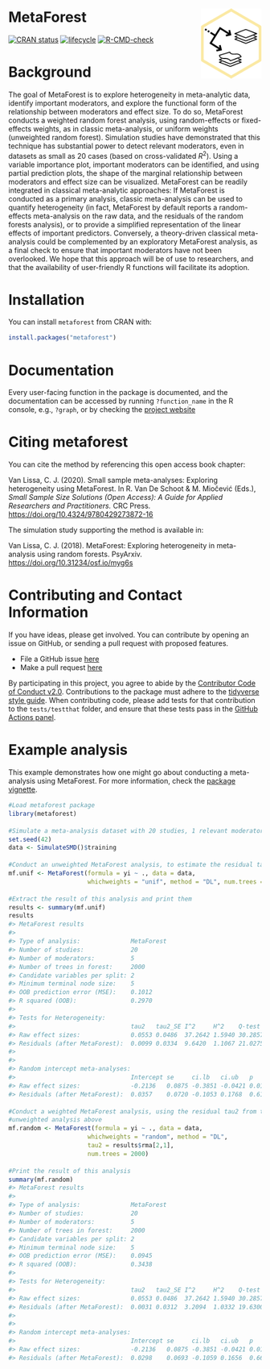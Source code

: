 <!-- README.md is generated from README.Rmd. Please edit that file -->

# MetaForest <a href='https://cjvanlissa.github.io/metaforest/'><img src='https://github.com/cjvanlissa/metaforest/raw/master/docs/metaforest_icon.png' align="right" height="139" /></a>

<!-- badges: start -->

[![CRAN
status](https://www.r-pkg.org/badges/version/metaforest)](https://cran.r-project.org/package=metaforest)
[![lifecycle](https://img.shields.io/badge/lifecycle-maturing-blue.svg)](https://lifecycle.r-lib.org/articles/stages.html#maturing)
[![R-CMD-check](https://github.com/cjvanlissa/metaforest/actions/workflows/R-CMD-check.yaml/badge.svg)](https://github.com/cjvanlissa/metaforest/actions/workflows/R-CMD-check.yaml)
<!-- badges: end -->

# Background

The goal of MetaForest is to explore heterogeneity in meta-analytic
data, identify important moderators, and explore the functional form of
the relationship between moderators and effect size. To do so,
MetaForest conducts a weighted random forest analysis, using
random-effects or fixed-effects weights, as in classic meta-analysis, or
uniform weights (unweighted random forest). Simulation studies have
demonstrated that this technique has substantial power to detect
relevant moderators, even in datasets as small as 20 cases (based on
cross-validated *R*<sup>2</sup>). Using a variable importance plot,
important moderators can be identified, and using partial prediction
plots, the shape of the marginal relationship between moderators and
effect size can be visualized. MetaForest can be readily integrated in
classical meta-analytic approaches: If MetaForest is conducted as a
primary analysis, classic meta-analysis can be used to quantify
heterogeneity (in fact, MetaForest by default reports a random-effects
meta-analysis on the raw data, and the residuals of the random forests
analysis), or to provide a simplified representation of the linear
effects of important predictors. Conversely, a theory-driven classical
meta-analysis could be complemented by an exploratory MetaForest
analysis, as a final check to ensure that important moderators have not
been overlooked. We hope that this approach will be of use to
researchers, and that the availability of user-friendly R functions will
facilitate its adoption.

# Installation

You can install `metaforest` from CRAN with:

``` r
install.packages("metaforest")
```

# Documentation

Every user-facing function in the package is documented, and the
documentation can be accessed by running `?function_name` in the R
console, e.g., `?graph`, or by checking the [project
website](https://cjvanlissa.github.io/metaforest/reference/index.html)

# Citing metaforest

You can cite the method by referencing this open access book chapter:

Van Lissa, C. J. (2020). Small sample meta-analyses: Exploring
heterogeneity using MetaForest. In R. Van De Schoot & M. Miočević
(Eds.), *Small Sample Size Solutions (Open Access): A Guide for Applied
Researchers and Practitioners.* CRC Press.
<https://doi.org/10.4324/9780429273872-16>

The simulation study supporting the method is available in:

Van Lissa, C. J. (2018). MetaForest: Exploring heterogeneity in
meta-analysis using random forests. PsyArxiv.
<https://doi.org/10.31234/osf.io/myg6s>

# Contributing and Contact Information

If you have ideas, please get involved. You can contribute by opening an
issue on GitHub, or sending a pull request with proposed features.

-   File a GitHub issue [here](https://github.com/cjvanlissa/metaforest)
-   Make a pull request
    [here](https://github.com/cjvanlissa/metaforest/pulls)

By participating in this project, you agree to abide by the [Contributor
Code of Conduct v2.0](https://www.contributor-covenant.org/).
Contributions to the package must adhere to the [tidyverse style
guide](https://style.tidyverse.org/). When contributing code, please add
tests for that contribution to the `tests/testthat` folder, and ensure
that these tests pass in the [GitHub Actions
panel](https://github.com/cjvanlissa/worcs/actions/workflows/R-CMD-check).

# Example analysis

This example demonstrates how one might go about conducting a
meta-analysis using MetaForest. For more information, check the [package
vignette](https://cjvanlissa.github.io/metaforest/articles/Introduction_to_metaforest.html).

``` r
#Load metaforest package
library(metaforest)

#Simulate a meta-analysis dataset with 20 studies, 1 relevant moderator, and 4 irrelevant moderators
set.seed(42)
data <- SimulateSMD()$training

#Conduct an unweighted MetaForest analysis, to estimate the residual tau2
mf.unif <- MetaForest(formula = yi ~ ., data = data,
                      whichweights = "unif", method = "DL", num.trees = 2000)

#Extract the result of this analysis and print them
results <- summary(mf.unif)
results
#> MetaForest results
#>                                          
#> Type of analysis:              MetaForest
#> Number of studies:             20        
#> Number of moderators:          5         
#> Number of trees in forest:     2000      
#> Candidate variables per split: 2         
#> Minimum terminal node size:    5         
#> OOB prediction error (MSE):    0.1012    
#> R squared (OOB):               0.2970    
#> 
#> Tests for Heterogeneity: 
#>                                tau2   tau2_SE I^2     H^2    Q-test  df Q_p   
#> Raw effect sizes:              0.0553 0.0486  37.2642 1.5940 30.2857 19 0.0483
#> Residuals (after MetaForest):  0.0099 0.0334  9.6420  1.1067 21.0275 19 0.3353
#> 
#> 
#> Random intercept meta-analyses:
#>                                Intercept se     ci.lb   ci.ub   p     
#> Raw effect sizes:              -0.2136   0.0875 -0.3851 -0.0421 0.0147
#> Residuals (after MetaForest):  0.0357    0.0720 -0.1053 0.1768  0.6197

#Conduct a weighted MetaForest analysis, using the residual tau2 from the
#unweighted analysis above
mf.random <- MetaForest(formula = yi ~ ., data = data,
                      whichweights = "random", method = "DL", 
                      tau2 = results$rma[2,1],
                      num.trees = 2000)

#Print the result of this analysis
summary(mf.random)
#> MetaForest results
#>                                          
#> Type of analysis:              MetaForest
#> Number of studies:             20        
#> Number of moderators:          5         
#> Number of trees in forest:     2000      
#> Candidate variables per split: 2         
#> Minimum terminal node size:    5         
#> OOB prediction error (MSE):    0.0945    
#> R squared (OOB):               0.3438    
#> 
#> Tests for Heterogeneity: 
#>                                tau2   tau2_SE I^2     H^2    Q-test  df Q_p   
#> Raw effect sizes:              0.0553 0.0486  37.2642 1.5940 30.2857 19 0.0483
#> Residuals (after MetaForest):  0.0031 0.0312  3.2094  1.0332 19.6300 19 0.4171
#> 
#> 
#> Random intercept meta-analyses:
#>                                Intercept se     ci.lb   ci.ub   p     
#> Raw effect sizes:              -0.2136   0.0875 -0.3851 -0.0421 0.0147
#> Residuals (after MetaForest):  0.0298    0.0693 -0.1059 0.1656  0.6666
```
